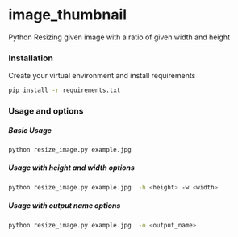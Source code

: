 # image_thumbnail
Python Resizing given image with a ratio of given width and height

### Installation
Create your virtual environment and install requirements
```sh
pip install -r requirements.txt
```
### Usage and options

##### Basic Usage
```sh
python resize_image.py example.jpg
```

##### Usage with height and width options
```sh
python resize_image.py example.jpg  -h <height> -w <width>
```

##### Usage with output name options
```sh
python resize_image.py example.jpg  -o <output_name>
```
